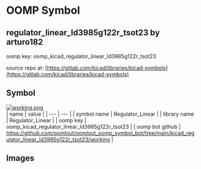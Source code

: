 # OOMP Symbol  
## regulator_linear_ld3985g122r_tsot23  by arturo182  
  
oomp key: oomp_kicad_regulator_linear_ld3985g122r_tsot23  
  
source repo at: [https://gitlab.com/kicad/libraries/kicad-symbols](https://gitlab.com/kicad/libraries/kicad-symbols)  
## Symbol  
  
[![working.png](working_600.png)](working.png)  
| name | value | 
| --- | --- | 
| symbol name | Regulator_Linear | 
| library name | Regulator_Linear | 
| oomp key | oomp_kicad_regulator_linear_ld3985g122r_tsot23 | 
| oomp bot github | https://github.com/oomlout/oomlout_oomp_symbol_bot/tree/main/kicad_regulator_linear_ld3985g122r_tsot23/working | 
## Images  
